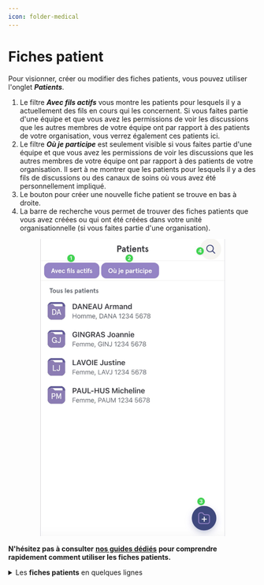 ```yaml
---
icon: folder-medical
---
```


# Fiches patient

Pour visionner, créer ou modifier des fiches patients, vous pouvez utiliser l'onglet _**Patients**_.

1. Le filtre _**Avec fils actifs**_ vous montre les patients pour lesquels il y a actuellement des fils en cours qui les concernent. Si vous faites partie d'une équipe et que vous avez les permissions de voir les discussions que les autres membres de votre équipe ont par rapport à des patients de votre organisation, vous verrez également ces patients ici.
2. Le filtre _**Où je participe**_ est seulement visible si vous faites partie d'une équipe et que vous avez les permissions de voir les discussions que les autres membres de votre équipe ont par rapport à des patients de votre organisation. Il sert à ne montrer que les patients pour lesquels il y a des fils de discussions ou des canaux de soins où vous avez été personnellement impliqué.
3. Le bouton pour créer une nouvelle fiche patient se trouve en bas à droite.
4. La barre de recherche vous permet de trouver des fiches patients que vous avez créées ou qui ont été créées dans votre unité organisationnelle (si vous faites partie d'une organisation).

<div align="center"><figure><img src="../.gitbook/assets/Creer une nouvelle fiche patient - Step4.jpeg" alt="" width="375"><figcaption></figcaption></figure></div>

**N'hésitez pas à consulter** [**nos guides dédiés**](https://support.braver.net/guides/pour-les-professionnels/fiches-patients) **pour comprendre rapidement comment utiliser les fiches patients.**

<details>

<summary>Les <strong>fiches patients</strong> en quelques lignes</summary>

* Les fiches patients permettent d'identifier les patients au sujet desquels vous collaborez. Tous les fils de discussions cliniques au sujet de ce patient seront enregistrés à cet emplacement.
* Chaque professionnel indépendant ou organisation peut créer des fiches patients, et collaborer avec d'autres intervenants en utilisant ces fiches comme ancrages.
* Ces fiches colligent toute l'information échangée ainsi que les consentements obtenus de la part des patients pour effectuer ces échanges au sein de canaux sécurisés.
* Afin de préserver la confidentialité, les fiches patients détenues par les professionnels ou organisations ne sont pas, elles-mêmes, partagées lors d'une collaboration avec d'autres intervenants. Les informations nominatives, par contre, sont bel et bien partagées afin de simplifier. Chacun possède sa propre fiche et a ainsi sa propre perspective de l'information du patient, à la hauteur de ce à quoi il peut avoir accès.
* Les fiches patients d'une organisation peuvent être arrimées et/ou synchronisées à un index patient centralisé afin d'assurer une continuité de l'information et un référencement adéquat.

</details>
